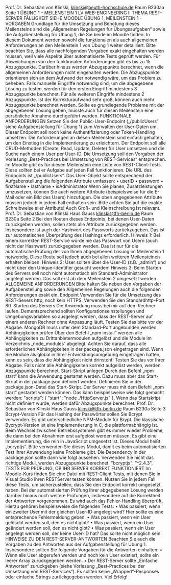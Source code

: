 Prof. Dr. Sebastian von Klinski, klinski@beuth-hochschule.de Raum B230aa
Seite 1
ÜBUNG 1 – MEILENSTEIN 1
LV WEB-ENGINEERING II
THEMA REST-SERVER FÄLLIGKEIT SIEHE MOODLE
ÜBUNG 1, MEILENSTEIN 1 - VORGABEN
Grundlage für die Umsetzung und Benotung dieses Meilensteins sind die „Allgemeinen Regelungen für
Übungsaufgaben“ sowie die Aufgabenstellung für Übung 1, die Sie beide im Moodle finden.
In diesem Dokument werden sowohl die funktionalen als auch allgemeinen Anforderungen an den Meilenstein 1 von Übung 1 weiter detailliert. Bitte beachten Sie, dass alle nachfolgenden Vorgaben exakt
eingehalten werden müssen, weil viele Aspekte über automatisierte Tests geprüft werden.
Für Abweichungen von den funktionalen Anforderungen gibt es bis zu 15 Abzugspunkte. Darüber hinaus
werden Abzugspunkte berechnet, wenn die allgemeinen Anforderungen nicht eingehalten werden. Die
Abzugspunkte orientieren sich an dem Aufwand der notwendig wäre, um das Problem zu beheben.
Falls manuelle Eingriffe notwendig sind, um die abgegebene Lösung zu testen, werden für den ersten
Eingriff mindestens 3 Abzugspunkte berechnet. Für alle weiteren Eingriffe mindestens 2 Abzugspunkte.
Ist der Korrekturaufwand sehr groß, können auch mehr Abzugspunkte berechnet werden.
Sollte es grundlegende Probleme mit der abgegebenen Lösung geben, müsste auch für diesen Meilenstein eine persönliche Abnahme durchgeführt werden.
FUNKTIONALE ANFORDERUNGEN
Setzen Sie den Public-User-Endpoint („/publicUsers“ siehe Aufgabenstellung für Übung 1) zum Verwalten der User-Daten um. Dieser Endpoint soll noch keine Authentifizierung oder Token-Handling umsetzen.
Die Anforderungen an diesen Meilenstein sind einfach gehalten, um den Einstieg in die Implementierung zu erleichtern. Der Endpoint soll alle CRUD-Methoden (Create, Read, Update, Delete) für User umsetzen und die Suche nach einem User per User-ID. Die Umsetzung soll den Vorgaben der Vorlesung
„Best-Practices bei Umsetzung von REST-Services“ entsprechen. Im Moodle gibt es für diesen Meilenstein eine Liste von REST-Client-Tests. Diese sollten bei er Aufgabe auf jeden Fall funktionieren.
Die URL des Endpoints ist „/publicUsers“.
Das User-Objekt sollte entsprechend der Aufgabenstellung die folgenden Attribute umfassen:
• userID
• password
• firstName
• lastName
• isAdministrator
Wenn Sie planen, Zusatzleistungen umzusetzen, können Sie auch weitere Attribute (beispielsweise für
die E-Mail oder ein Bild des Users) hinzufügen. Die oben angegebenen Attribute müssen jedoch in jedem
Fall enthalten sein. Bitte achten Sie auf die exakte Schreibweise aller Attribute! Auch Groß- und Kleinschreibung ist relevant.
Prof. Dr. Sebastian von Klinski Haus Gauss
klinski@tfh-berlin.de Raum B230a
Seite 2
Bei den Routen dieses Endpoints, bei denen User-Daten zurückgeben werden, sollen stets alle Attribute
zurückgegeben werden. Insbesondere ist auch der Hashwert des Passworts zurückzugeben. Das ist zur
automatischen Überprüfung des Hashings erforderlich.
Hinweis 1: Bei einem korrekten REST-Service würde nie das Passwort von Usern (auch nicht der Hashwert) zurückgegeben werden. Das ist nur für die automatische Prüfung der von Ihnen abgegebenen Lösung im Meilenstein 1 notwendig. Diese Route soll jedoch auch bei allen weiteren Meilensteinen erhalten bleiben.
Hinweis 2: User sollten über die User-ID (z.B. „admin“) und nicht über den Unique-Identifier gesucht
werden!
Hinweis 3: Beim Starten des Servers soll noch nicht automatisch ein Standard-Administrator angelegt
werden. Das soll erst ab dem Meilenstein 2 umgesetzt werden.
ALLGEMEINE ANFORDERUNGEN
Bitte halten Sie neben den Vorgaben der Aufgabenstellung sowie den Allgemeinen Regelungen auch die
folgenden Anforderungen exakt ein.
Endpoint
Verwenden Sie für die Umsetzung des REST-Severs http, noch kein HTTPS. Verwenden Sie den Standardhttp-Port 80.
Starten des Servers
Die Anwendung muss bei mir auf dem Rechner laufen. Dementsprechend sollten Konfigurationseinstellungen und Umgebungsvariablen so ausgelegt werden, dass der REST-Server auf einem anderen Rechner
ohne Anpassung läuft. Testen Sie das bitte vor der Abgabe.
MongoDB muss unter dem Standard-Port angebunden werden.
Abhängigkeiten prüfen
Über den Befehl „npm install“ werden alle Abhängigkeiten zu Drittanbietermodulen aufgelöst und die
Module im Verzeichnis „node_modules“ abgelegt. Achten Sie darauf, dass alle erforderlichen Abhängigkeiten in der package.json eingetragen sind. Wenn Sie Module als global in Ihrer Entwicklungsumgebung
eingetragen hatten, kann es sein, dass die Abhängigkeit nicht drinsteht! Testen Sie das vor Ihrer Abgabe.
Falls nicht alle Abhängigkeiten korrekt aufgelöst werden, werden Abzugspunkte berechnet.
Start-Skript anlegen
Durch den Befehl „npm start“ kann die Anwendung gestartet werden. Dazu muss aber das Start-Skript in
der package.json definiert werden. Definieren Sie in der package.json-Datei das Start-Skript. Der Server
muss mit dem Befehl „npm start“ gestartet werden können. Das kann beispielsweise wie folgt gemacht
werden:
"scripts": {
 "start": "node ./HttpServer.js"
 },
Wenn das Startskript nicht definiert wurde, werden dafür Abzugspunkte berechnet.
Prof. Dr. Sebastian von Klinski Haus Gauss
klinski@tfh-berlin.de Raum B230a
Seite 3
Bcrypt-Version
Für das Hashing der Passwörter sollen Sie Bcrypt verwenden. Es gibt unterschiedliche NPM-Module für
Brypt. Die klassische Bycrypt-Version ist eine Implementierung in C, die plattformabhängig ist. Beim
Wechsel zwischen Betriebssystemen gibt es immer wieder Probleme, die dann bei den Abnahmen erst
aufgelöst werden müssen.
Es gibt eine Implementierung, die rein in JavaScript umgesetzt ist. Dieses Modul heißt „bcryptjs“. Bitte
verwenden Sie dieses Modul, damit es beim automatisierten Test Ihrer Anwendung keine Probleme
gibt. Die Dependency in der package.json sollte dann wie folgt aussehen. Verwenden Sie nicht das richtige Modul, werden Abzugspunkte berechnet.
"bcryptjs": "^2.4.3",
TESTS FÜR PRÜFUNG, OB IHR SERVER KORREKT FUNKTIONIERT
Im Moodle-Kurs finden Sie eine Datei mit REST-Client Tests, mit denen Sie in Visual Studio ihren RESTServer testen können. Nutzen Sie in jedem Fall diese Tests, um sicherzustellen, dass Sie den Endpoint
korrekt umgesetzt haben.
Bei der automatisierten Prüfung Ihrer abgegebenen Lösung werden darüber hinaus noch weitere Prüfungen, insbesondere auf die Korrektheit der Antworten vorgenommen. Es wird auch das Fehler-Handling überprüft. Hierzu gehören beispielsweise die folgenden Tests:
• Was passiert, wenn ein zweiter User mit der gleichen User-ID angelegt wird? Hier sollte es eine
entsprechende Fehlermeldung geben.
• Was passiert, wenn ein User gelöscht werden soll, den es nicht gibt?
• Was passiert, wenn ein User geändert werden soll, den es nicht gibt?
• Was passiert, wenn ein User angelegt werden soll, der keine User-ID hat? Das sollte nicht möglich sein.
HINWEISE ZU DEN REST-SERVER-ANTWORTEN
Beachten Sie auch die Vorgaben zu den Antworten aus der Aufgabenstellung für Übung 1. Insbesondere
sollten Sie folgende Vorgaben für die Antworten einhalten:
• Wenn alle User abgerufen werden und noch kein User existiert, sollte ein leerer Array zurückgegeben werden.
• Der REST-Server sollte „Einfache Antworten“ zurückgeben (siehe Vorlesung „Best-Practices bei
der Umsetzung von REST-Services“). Es sollten keine „Wrapped“-Responses oder einfache
Strings zurückgegeben werden.
Viel Erfolg!